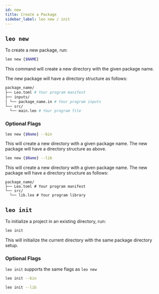 ```yaml
---
id: new
title: Create a Package
sidebar_label: leo new / init
---
```


## `leo new`

To create a new package, run:
```bash
leo new {$NAME}
```
This command will create a new directory with the given package name.

The new package will have a directory structure as follows:
```bash
package_name/
├── Leo.toml # Your program manifest
├── inputs/ 
│ └── package_name.in # Your program inputs
└── src/    
  └── main.leo # Your program file
```



### Optional Flags
```bash
leo new {$Name} --bin
```
This will create a new directory with a given package name. The new package will have a directory structure as above.

```bash
leo new {$Name} --lib
```
This will create a new directory with a given package name. The new package will have a directory structure as follows:
```
package_name/
├── Leo.toml # Your program manifest
└── src/    
  └── lib.leo # Your program library
```


## `leo init`

To initialize a project in an existing directory, run:
```bash
leo init
```
This will initialize the current directory with the same package directory setup.

### Optional Flags
`leo init` supports the same flags as `leo new`
```bash
leo init --bin
```
```bash
leo init --lib
```
